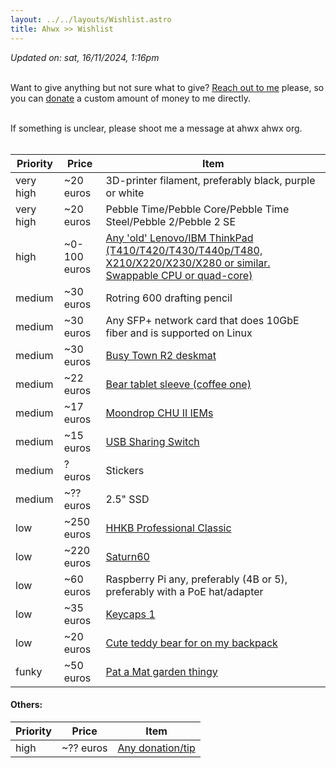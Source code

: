 ```yaml
---
layout: ../../layouts/Wishlist.astro
title: Ahwx >> Wishlist
---
```


_Updated on: sat, 16/11/2024, 1:16pm_<br><br>

Want to give anything but not sure what to give? [Reach out to me](https://ahwx.org/contact) please, so you can [donate](https://ahwx.org/donate) a custom amount of money to me directly.<br><br>

If something is unclear, please shoot me a message at ahwx <at> ahwx <dot> org.<br><br>

| Priority  | Price        | Item                                                                                                                                                    |
| --------- | ------------ | --------------------------------------------------------------------------------------------------------------------------------------------------------|
| very high | ~20 euros    | 3D-printer filament, preferably black, purple or white                                                                                                  |
| very high | ~20 euros    | Pebble Time/Pebble Core/Pebble Time Steel/Pebble 2/Pebble 2 SE                                                                                          |
| high      | ~0-100 euros | [Any 'old' Lenovo/IBM ThinkPad (T410/T420/T430/T440p/T480, X210/X220/X230/X280 or similar. Swappable CPU or quad-core)](https://lenovo.com/)            |
| medium    | ~30 euros    | Rotring 600 drafting pencil                                                                                                                             |
| medium    | ~30 euros    | Any SFP+ network card that does 10GbE fiber and is supported on Linux                                                                                   |
| medium    | ~30 euros    | [Busy Town R2 deskmat](https://mykeyboard.eu/catalogue/busy-town-r2-deskmat-gb_7829/)                                                                   |
| medium    | ~22 euros    | [Bear tablet sleeve (coffee one)](https://www.amazon.com/dp/B0D2BF4X1X?th=1)
| medium    | ~17 euros    | [Moondrop CHU II IEMs](https://www.amazon.com/dp/B0CB8HHS8V)
| medium    | ~15 euros    | [USB Sharing Switch](https://www.amazon.nl/dp/B09DSGL7KV)                                                                                               |
| medium    | ? euros      | Stickers                                                                                                                                                |
| medium    | ~?? euros    | 2.5" SSD                                                                                                                                                |
| low       | ~250 euros   | [HHKB Professional Classic](https://www.amazon.de/dp/B082TXQD1S)                                                                                        |
| low       | ~220 euros   | [Saturn60](https://candykeys.com/product/saturn60-full-kit)                                                                                             |
| low       | ~60 euros    | Raspberry Pi any, preferably (4B or 5), preferably with a PoE hat/adapter                                                                                                 |
| low       | ~35 euros    | [Keycaps 1](https://www.amazon.com/AHHC-Japanese-Keycaps-GH60RK61GK6466ALT6187104-Mechanical/dp/B099DXXWHP)                                             |
| low       | ~20 euros    | [Cute teddy bear for on my backpack](https://www.amazon.nl/Knuffel-teddybeer-schattig-speelgoed-kinderen/dp/B09CNR2SVF/)                                |
| funky     | ~50 euros    | [Pat a Mat garden thingy](https://www.bol.com/nl/nl/p/buurman-en-buurman-tuinbeeld-welcome/9300000073665828/)                                           |

#### Others:

| Priority | Price     | Item                                            |
| -------- | --------- | ----------------------------------------------- |
| high     | ~?? euros | [Any donation/tip](https://ahwx.org/donate) |
